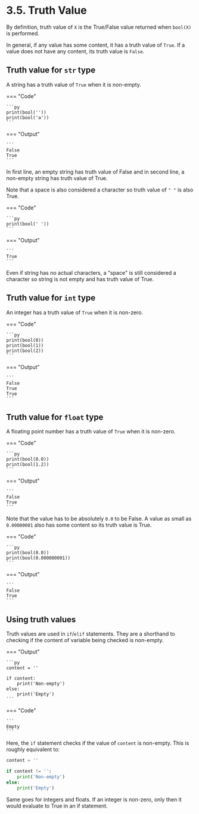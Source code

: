 # 3.5. Truth Value
By definition, truth value of `X` is the True/False value returned when `bool(X)` is performed.

In general, if any value has some content, it has a truth value of `True`. If a value does
not have any content, its truth value is `False`.

## Truth value for `str` type
A string has a truth value of `True` when it is non-empty.

=== "Code"

    ```py
    print(bool(''))
    print(bool('a'))
    ```

=== "Output"

    ```
    False
    True
    ```

In first line, an empty string has truth value of False and in second line, a non-empty string
has truth value of True.

Note that a space is also considered a character so truth value of `" "` is also True.

=== "Code"

    ```py
    print(bool(' '))
    ```

=== "Output"

    ```
    True
    ```

Even if string has no actual characters, a "space" is still considered a character so string is
not empty and has truth value of True.

## Truth value for `int` type
An integer has a truth value of `True` when it is non-zero.

=== "Code"

    ```py
    print(bool(0))
    print(bool(1))
    print(bool(2))
    ```

=== "Output"

    ```
    False
    True
    True
    ```

## Truth value for `float` type
A floating point number has a truth value of `True` when it is non-zero.

=== "Code"

    ```py
    print(bool(0.0))
    print(bool(1.2))
    ```

=== "Output"

    ```
    False
    True
    ```

Note that the value has to be absolutely `0.0` to be False. A value as small as `0.00000001`
also has some content so its truth value is True.

=== "Code"

    ```py
    print(bool(0.0))
    print(bool(0.000000001))
    ```

=== "Output"

    ```
    False
    True
    ```

## Using truth values
Truth values are used in `if`/`elif` statements. They are a shorthand to checking if the
content of variable being checked is non-empty.

=== "Output"

    ```py
    content = ''

    if content:
        print('Non-empty')
    else:
        print('Empty')
    ```

=== "Code"

    ```
    Empty
    ```

Here, the `if` statement checks if the value of `content` is non-empty. This is roughly equivalent
to:

```py
content = ''

if content != '':
    print('Non-empty')
else:
    print('Empty')
```

Same goes for integers and floats. If an integer is non-zero, only then it would evaluate
to True in an if statement.
